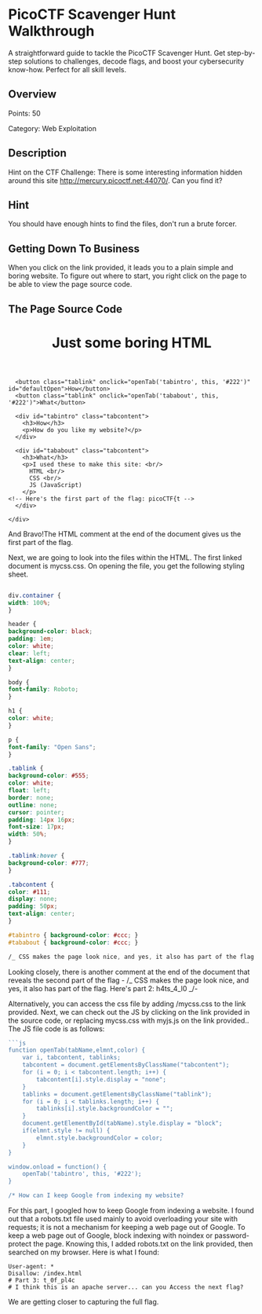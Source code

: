 # PicoCTF Scavenger Hunt Walkthrough

A straightforward guide to tackle the PicoCTF Scavenger Hunt. Get step-by-step solutions to challenges, decode flags, and boost your cybersecurity know-how. Perfect for all skill levels.

## Overview

Points: 50

Category: Web Exploitation

## Description

Hint on the CTF Challenge: There is some interesting information hidden around this site http://mercury.picoctf.net:44070/. Can you find it?

## Hint

You should have enough hints to find the files, don't run a brute forcer.

## Getting Down To Business

When you click on the link provided, it leads you to a plain simple and boring website.
To figure out where to start, you right click on the page to be able to view the page source code.

## The Page Source Code

<!doctype html>
<html>
  <head>
    <title>Scavenger Hunt</title>
    <link href="https://fonts.googleapis.com/css?family=Open+Sans|Roboto" rel="stylesheet">
    <link rel="stylesheet" type="text/css" href="mycss.css">
    <script type="application/javascript" src="myjs.js"></script>
  </head>

  <body>
    <div class="container">
      <header>
		<h1>Just some boring HTML</h1>
      </header>

      <button class="tablink" onclick="openTab('tabintro', this, '#222')" id="defaultOpen">How</button>
      <button class="tablink" onclick="openTab('tababout', this, '#222')">What</button>

      <div id="tabintro" class="tabcontent">
    	<h3>How</h3>
    	<p>How do you like my website?</p>
      </div>

      <div id="tababout" class="tabcontent">
    	<h3>What</h3>
    	<p>I used these to make this site: <br/>
    	  HTML <br/>
    	  CSS <br/>
    	  JS (JavaScript)
    	</p>
    <!-- Here's the first part of the flag: picoCTF{t -->
      </div>

    </div>

  </body>
</html>

And Bravo!The HTML comment at the end of the document gives us the first part of the flag. <!-- Here's the first part of the flag: picoCTF{t -->

Next, we are going to look into the files within the HTML. The first linked document is mycss.css. On opening the file, you get the following styling sheet.

```css

div.container {
width: 100%;
}

header {
background-color: black;
padding: 1em;
color: white;
clear: left;
text-align: center;
}

body {
font-family: Roboto;
}

h1 {
color: white;
}

p {
font-family: "Open Sans";
}

.tablink {
background-color: #555;
color: white;
float: left;
border: none;
outline: none;
cursor: pointer;
padding: 14px 16px;
font-size: 17px;
width: 50%;
}

.tablink:hover {
background-color: #777;
}

.tabcontent {
color: #111;
display: none;
padding: 50px;
text-align: center;
}

#tabintro { background-color: #ccc; }
#tababout { background-color: #ccc; }

/_ CSS makes the page look nice, and yes, it also has part of the flag. Here's part 2: h4ts_4_l0 _/
```

Looking closely, there is another comment at the end of the document that reveals the second part of the flag - /_ CSS makes the page look nice, and yes, it also has part of the flag. Here's part 2: h4ts_4_l0 _/-

Alternatively, you can access the css file by adding /mycss.css to the link provided.
Next, we can check out the JS by clicking on the link provided in the source code, or replacing mycss.css with myjs.js on the link provided.. The JS file code is as follows:

```js
```js
function openTab(tabName,elmnt,color) {
    var i, tabcontent, tablinks;
    tabcontent = document.getElementsByClassName("tabcontent");
    for (i = 0; i < tabcontent.length; i++) {
        tabcontent[i].style.display = "none";
    }
    tablinks = document.getElementsByClassName("tablink");
    for (i = 0; i < tablinks.length; i++) {
        tablinks[i].style.backgroundColor = "";
    }
    document.getElementById(tabName).style.display = "block";
    if(elmnt.style != null) {
        elmnt.style.backgroundColor = color;
    }
}

window.onload = function() {
    openTab('tabintro', this, '#222');
}

/* How can I keep Google from indexing my website?
```
For this part, I googled how to keep Google from indexing a website. 
I found out that a robots.txt file used mainly to avoid overloading your site with requests; it is not a mechanism for keeping a web page out of Google. To keep a web page out of Google, block indexing with noindex or password-protect the page.
Knowing this, I added robots.txt on the link provided, then searched on my browser. 
Here is what I found: 
```
User-agent: *
Disallow: /index.html
# Part 3: t_0f_pl4c
# I think this is an apache server... can you Access the next flag?
```
We are getting closer to capturing the full flag. 
